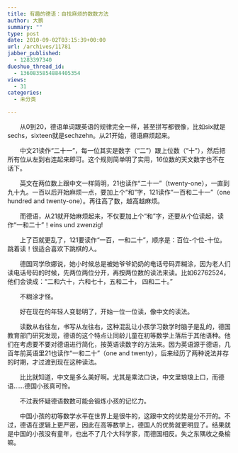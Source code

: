 ```yaml
---
title: 有趣的德语：自找麻烦的数数方法
author: 大鹏
summary: ""
type: post
date: 2010-09-02T03:15:39+00:00
url: /archives/11781
jabber_published:
  - 1283397340
duoshuo_thread_id:
  - 1360835854884405354
views:
  - 31
categories:
  - 未分类

---
```

　　从0到20，德语单词跟英语的规律完全一样，甚至拼写都很像，比如six就是sechs，sixteen就是sechzehn。从21开始，德语麻烦起来。
  
　　中文21读作“二十一”，每一位其实是数字（“二”）跟上位数（“十”），然后把所有位从左到右连起来即可。这个规则简单明了实用，16位数的天文数字也不在话下。
  
　　英文在两位数上跟中文一样简明，21也读作“二十一”（twenty-one），一直到九十九。一百以后开始麻烦一点，要加上个“和”字，121读作“一百和二十一”（one hundred and twenty-one）。再往高了数，越高越麻烦。
  
　　而德语，从21就开始麻烦起来，不仅要加上个“和”字，还要从个位读起，读作“一和二十”！eins und zwenzig!
  
　　上了百就更乱了，121要读作“一百，一和二十”，顺序是：百位-个位-十位。跳着读！很适合喜欢下跳棋的人。
  
　　德国同学欣娜说，她小时候总是被她爷爷奶奶的电话号码弄糊涂，因为老人们读电话号码的时候，先两位两位分开，再按两位数的读法来读。比如62762524，他们会读成：“二和六十，六和七十，五和二十， 四和二十。”
  
　　不糊涂才怪。
  
　　好在现在的年轻人变聪明了，开始一位一位读，像中文的读法。
  
　　读数从右往左，书写从左往右，这种混乱让小孩学习数学时脑子是乱的，德国教育部门研究发现，德语的这个特点让同龄儿童在初等数学上落后于其他语种。他们在考虑要不要对德语进行简化，按英语读数字的方法来。因为英语源于德语，几百年前英语里21也读作“一和二十”（one and twenty），后来经历了两种说法并存的时期，才过渡到现在这种读法。
  
　　比比就知道，中文是多么美好啊。尤其是乘法口诀，中文里琅琅上口，而德语……德国小孩真可怜。
  
　　不过我怀疑德语数数可能会锻炼小孩的记忆力。
  
　　中国小孩的初等数学水平在世界上是很牛的，这跟中文的优势是分不开的。不过，德语在逻辑上更严密，因此在高等数学上，德国人的优势就更明显了。结果就是中国的小孩没有童年，也出不了几个大科学家，而德国相反。失之东隅收之桑榆嘛。
